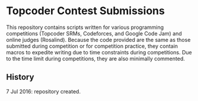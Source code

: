 # Topcoder Contest Submissions
This repository contains scripts written for various programming competitions (Topcoder SRMs, Codeforces, and Google Code Jam) and online judges (Rosalind). Because the code provided are the same as those submitted during competition or for competition practice, they contain macros to expedite writing due to time constraints during competitions. Due to the time limit during competitions, they are also minimally commented.

## History
7 Jul 2016: repository created.